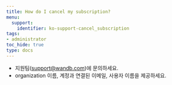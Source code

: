 ```yaml
---
title: How do I cancel my subscription?
menu:
  support:
    identifier: ko-support-cancel_subscription
tags:
- administrator
toc_hide: true
type: docs
---
```


- 지원팀(support@wandb.com)에 문의하세요.
- organization 이름, 계정과 연결된 이메일, 사용자 이름을 제공하세요.
